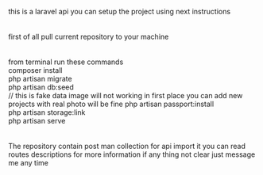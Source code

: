 this is a laravel api you can setup the project using next instructions<br />
<br /><br />
first of all pull current repository to your machine<br />
<br /><br />
from terminal run these commands<br />
composer install<br />
php artisan migrate<br />
php artisan db:seed<br /> // this is fake data image will not working in first place you can add new projects with real photo will be fine
php artisan passport:install<br />
php artisan storage:link<br />
php artisan serve<br />
<br /><br />
The repository contain post man collection for api import it you can read routes descriptions for more information if any thing not clear just message me any time 


